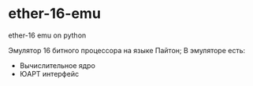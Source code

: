 # ether-16-emu
 ether-16 emu on python

 Эмулятор 16 битного процессора на языке Пайтон;
 В эмуляторе есть:
 - Вычислительное ядро
 - ЮАРТ интерфейс
